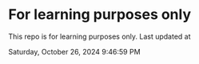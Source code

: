 # For learning purposes only
This repo is for learning purposes only.
Last updated at

Saturday, October 26, 2024 9:46:59 PM

